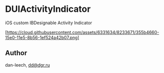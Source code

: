 # DUIActivityIndicator
iOS custom IBDesignable Activity Indicator

[https://cloud.githubusercontent.com/assets/6331634/8233671/355b4660-15e0-11e5-8b56-1ef524a42b07.png]

## Author

dan-leech, dd@dgr.ru
